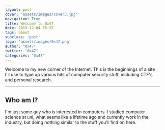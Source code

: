 ```yaml
---
layout: post
cover: 'assets/images/cover3.jpg'
navigation: True
title: Welcome to 0x47
date: 2019-12-04 15:35
tags: about
subclass: 'post'
logo: 'assets/images/0x47.png'
author: "0x47"
twitter: "0x47"
categories: "0x47"
---
```


<p>Welcome to my new corner of the Internet. This is the beginnings of a site I'll use to type up various bits of computer security stuff, including CTF's and personal research.</p>

<hr />

<h2 id="heading2">Who am I?</h2>

<p>I'm just some guy who is interested in computers. I studied computer science at uni, what seems like a lifetime ago and currently work in the industry, but doing nothing similar to the stuff you'll find on here.</p>
